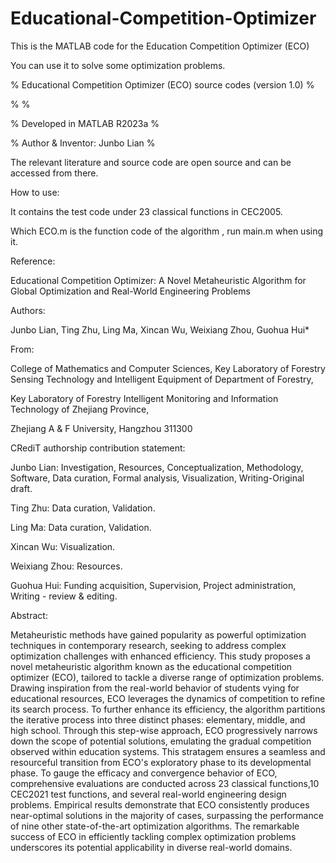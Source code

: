 # Educational-Competition-Optimizer


This is the MATLAB code for the Education Competition Optimizer (ECO)

You can use it to solve some optimization problems.

% Educational Competition Optimizer (ECO) source codes (version 1.0)                    %

%                                                                                       %

%  Developed in MATLAB R2023a                                                           %

%  Author & Inventor: Junbo Lian                                                        %

The relevant literature and source code are open source and can be accessed from there.


How to use: 


It contains the test code under 23 classical functions in CEC2005. 

Which ECO.m is the function code of the algorithm , run main.m when using it.

Reference:


Educational Competition Optimizer: A Novel Metaheuristic Algorithm for Global Optimization and Real-World Engineering Problems


Authors:


Junbo Lian, Ting Zhu, Ling Ma, Xincan Wu, Weixiang Zhou, Guohua Hui*

From:


College of Mathematics and Computer Sciences, Key Laboratory of Forestry Sensing Technology and Intelligent Equipment of Department of Forestry,

Key Laboratory of Forestry Intelligent Monitoring and Information Technology of Zhejiang Province, 

Zhejiang A & F University, Hangzhou 311300



CRediT authorship contribution statement:


Junbo Lian: Investigation, Resources, Conceptualization, Methodology, Software, Data curation, Formal analysis, Visualization, Writing-Original draft. 

Ting Zhu: Data curation, Validation. 

Ling Ma: Data curation, Validation. 

Xincan Wu: Visualization. 

Weixiang Zhou: Resources. 

Guohua Hui: Funding acquisition, Supervision, Project administration, Writing - review & editing.


Abstract:


Metaheuristic methods have gained popularity as powerful optimization techniques in contemporary research, seeking to address complex optimization challenges with enhanced efficiency. This study proposes a novel metaheuristic algorithm known as the educational competition optimizer (ECO), tailored to tackle a diverse range of optimization problems. Drawing inspiration from the real-world behavior of students vying for educational resources, ECO leverages the dynamics of competition to refine its search process. To further enhance its efficiency, the algorithm partitions the iterative process into three distinct phases: elementary, middle, and high school. Through this step-wise approach, ECO progressively narrows down the scope of potential solutions, emulating the gradual competition observed within education systems. This stratagem ensures a seamless and resourceful transition from ECO's exploratory phase to its developmental phase. To gauge the efficacy and convergence behavior of ECO, comprehensive evaluations are conducted across 23 classical functions,10 CEC2021 test functions, and several real-world engineering design problems. Empirical results demonstrate that ECO consistently produces near-optimal solutions in the majority of cases, surpassing the performance of nine other state-of-the-art optimization algorithms. The remarkable success of ECO in efficiently tackling complex optimization problems underscores its potential applicability in diverse real-world domains. 
